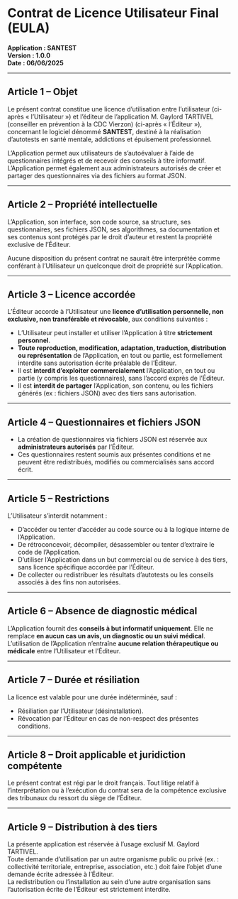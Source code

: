 # Contrat de Licence Utilisateur Final (EULA)

**Application : SANTEST**  
**Version : 1.0.0**  
**Date : 06/06/2025**  

---

## Article 1 – Objet

Le présent contrat constitue une licence d’utilisation entre l’utilisateur (ci-après « l’Utilisateur ») et l’éditeur de l’application M. Gaylord TARTIVEL (conseiller en prévention à la CDC Vierzon) (ci-après « l’Éditeur »), concernant le logiciel dénommé **SANTEST**, destiné à la réalisation d’autotests en santé mentale, addictions et épuisement professionnel.

L’Application permet aux utilisateurs de s’autoévaluer à l’aide de questionnaires intégrés et de recevoir des conseils à titre informatif. L’Application permet également aux administrateurs autorisés de créer et partager des questionnaires via des fichiers au format JSON.

---

## Article 2 – Propriété intellectuelle

L’Application, son interface, son code source, sa structure, ses questionnaires, ses fichiers JSON, ses algorithmes, sa documentation et ses contenus sont protégés par le droit d’auteur et restent la propriété exclusive de l’Éditeur.

Aucune disposition du présent contrat ne saurait être interprétée comme conférant à l’Utilisateur un quelconque droit de propriété sur l’Application.

---

## Article 3 – Licence accordée

L’Éditeur accorde à l’Utilisateur une **licence d’utilisation personnelle, non exclusive, non transférable et révocable**, aux conditions suivantes :

- L’Utilisateur peut installer et utiliser l’Application à titre **strictement personnel**.
- **Toute reproduction, modification, adaptation, traduction, distribution ou représentation** de l’Application, en tout ou partie, est formellement interdite sans autorisation écrite préalable de l’Éditeur.
- Il est **interdit d’exploiter commercialement** l’Application, en tout ou partie (y compris les questionnaires), sans l’accord exprès de l’Éditeur.
- Il est **interdit de partager** l’Application, son contenu, ou les fichiers générés (ex : fichiers JSON) avec des tiers sans autorisation.

---

## Article 4 – Questionnaires et fichiers JSON

- La création de questionnaires via fichiers JSON est réservée aux **administrateurs autorisés** par l’Éditeur.
- Ces questionnaires restent soumis aux présentes conditions et ne peuvent être redistribués, modifiés ou commercialisés sans accord écrit.

---

## Article 5 – Restrictions

L’Utilisateur s’interdit notamment :

- D’accéder ou tenter d’accéder au code source ou à la logique interne de l’Application.
- De rétroconcevoir, décompiler, désassembler ou tenter d’extraire le code de l’Application.
- D’utiliser l’Application dans un but commercial ou de service à des tiers, sans licence spécifique accordée par l’Éditeur.
- De collecter ou redistribuer les résultats d’autotests ou les conseils associés à des fins non autorisées.

---

## Article 6 – Absence de diagnostic médical

L’Application fournit des **conseils à but informatif uniquement**. Elle ne remplace **en aucun cas un avis, un diagnostic ou un suivi médical**. L’utilisation de l’Application n’entraîne **aucune relation thérapeutique ou médicale** entre l’Utilisateur et l’Éditeur.

---

## Article 7 – Durée et résiliation

La licence est valable pour une durée indéterminée, sauf :

- Résiliation par l’Utilisateur (désinstallation).
- Révocation par l’Éditeur en cas de non-respect des présentes conditions.

---

## Article 8 – Droit applicable et juridiction compétente

Le présent contrat est régi par le droit français. Tout litige relatif à l’interprétation ou à l’exécution du contrat sera de la compétence exclusive des tribunaux du ressort du siège de l’Éditeur.

---

## Article 9 – Distribution à des tiers

La présente application est réservée à l’usage exclusif M. Gaylord TARTIVEL.  
Toute demande d’utilisation par un autre organisme public ou privé (ex. : collectivité territoriale, entreprise, association, etc.) doit faire l’objet d’une demande écrite adressée à l’Éditeur.  
La redistribution ou l’installation au sein d’une autre organisation sans l’autorisation écrite de l’Éditeur est strictement interdite.
